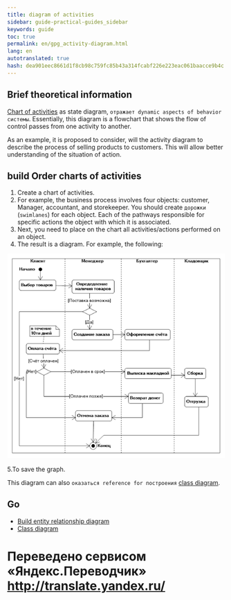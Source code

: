 ```yaml
---
title: diagram of activities
sidebar: guide-practical-guides_sidebar
keywords: guide
toc: true
permalink: en/gpg_activity-diagram.html
lang: en 
autotranslated: true 
hash: dea901eec8661d1f8cb98c759fc85b43a314fcabf226e223eac061baacce9b4c
---
```


## Brief theoretical information

[Chart of activities](fd_activity-diagram.html) as state diagram, `отражает dynamic aspects of behavior системы`. Essentially, this diagram is a flowchart that shows the flow of control passes from one activity to another.

As an example, it is proposed to consider, will the activity diagram to describe the process of selling products to customers. This will allow better understanding of the situation of action.

## build Order charts of activities

1. Create a chart of activities.
2. For example, the business process involves four objects: customer, Manager, accountant, and storekeeper. You should create `дорожки` (`swimlanes`) for each object. Each of the pathways responsible for specific actions the object with which it is associated.
3. Next, you need to place on the chart all activities/actions performed on an object.
4. The result is a diagram. For example, the following:

![](/images/pages/guides/flexberry-designer/activity-diagram.png)

5.To save the graph.

This diagram can also `оказаться reference for построения` [class diagram](fd_class-diagram.html).

## Go

* <i class="fa fa-arrow-left" aria-hidden="true"></i> [Build entity relationship diagram](gpg_use-case-diagram.html)
* [Class diagram](gpg_class-diagram.html) <i class="fa fa-arrow-right" aria-hidden="true"></i>



 # Переведено сервисом «Яндекс.Переводчик» http://translate.yandex.ru/